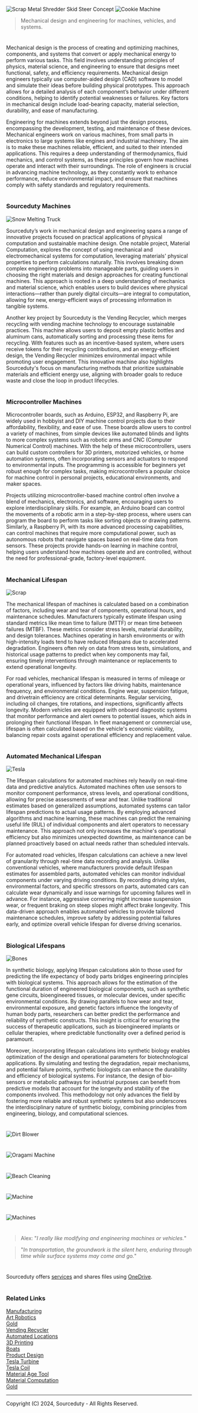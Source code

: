 ![Scrap Metal Shredder Skid Steer Concept](https://github.com/user-attachments/assets/6d622f06-7b50-4546-921b-c4ad41037e13)
![Cookie Machine](https://github.com/user-attachments/assets/4071b509-9be2-47af-aa19-a4befbddc843)

> Mechanical design and engineering for machines, vehicles, and systems.

#

Mechanical design is the process of creating and optimizing machines, components, and systems that convert or apply mechanical energy to perform various tasks. This field involves understanding principles of physics, material science, and engineering to ensure that designs meet functional, safety, and efficiency requirements. Mechanical design engineers typically use computer-aided design (CAD) software to model and simulate their ideas before building physical prototypes. This approach allows for a detailed analysis of each component’s behavior under different conditions, helping to identify potential weaknesses or failures. Key factors in mechanical design include load-bearing capacity, material selection, durability, and ease of manufacturing.

Engineering for machines extends beyond just the design process, encompassing the development, testing, and maintenance of these devices. Mechanical engineers work on various machines, from small parts in electronics to large systems like engines and industrial machinery. The aim is to make these machines reliable, efficient, and suited to their intended applications. This requires a deep understanding of thermodynamics, fluid mechanics, and control systems, as these principles govern how machines operate and interact with their surroundings. The role of engineers is crucial in advancing machine technology, as they constantly work to enhance performance, reduce environmental impact, and ensure that machines comply with safety standards and regulatory requirements.

#
### Sourceduty Machines

![Snow Melting Truck](https://github.com/user-attachments/assets/7ac42eb7-50dc-45e1-b645-ddd0ac828018)

Sourceduty’s work in mechanical design and engineering spans a range of innovative projects focused on practical applications of physical computation and sustainable machine design. One notable project, Material Computation, explores the concept of using mechanical and electromechanical systems for computation, leveraging materials' physical properties to perform calculations naturally. This involves breaking down complex engineering problems into manageable parts, guiding users in choosing the right materials and design approaches for creating functional machines. This approach is rooted in a deep understanding of mechanics and material science, which enables users to build devices where physical interactions—rather than purely digital circuits—are integral to computation, allowing for new, energy-efficient ways of processing information in tangible systems.

Another key project by Sourceduty is the Vending Recycler, which merges recycling with vending machine technology to encourage sustainable practices. This machine allows users to deposit empty plastic bottles and aluminum cans, automatically sorting and processing these items for recycling. With features such as an incentive-based system, where users receive tokens for their recycling contributions, and an energy-efficient design, the Vending Recycler minimizes environmental impact while promoting user engagement. This innovative machine also highlights Sourceduty's focus on manufacturing methods that prioritize sustainable materials and efficient energy use, aligning with broader goals to reduce waste and close the loop in product lifecycles.

#
### Microcontroller Machines

Microcontroller boards, such as Arduino, ESP32, and Raspberry Pi, are widely used in hobbyist and DIY machine control projects due to their affordability, flexibility, and ease of use. These boards allow users to control a variety of machines, from simple devices like automated blinds and lights to more complex systems such as robotic arms and CNC (Computer Numerical Control) machines. With the help of these microcontrollers, users can build custom controllers for 3D printers, motorized vehicles, or home automation systems, often incorporating sensors and actuators to respond to environmental inputs. The programming is accessible for beginners yet robust enough for complex tasks, making microcontrollers a popular choice for machine control in personal projects, educational environments, and maker spaces.

Projects utilizing microcontroller-based machine control often involve a blend of mechanics, electronics, and software, encouraging users to explore interdisciplinary skills. For example, an Arduino board can control the movements of a robotic arm in a step-by-step process, where users can program the board to perform tasks like sorting objects or drawing patterns. Similarly, a Raspberry Pi, with its more advanced processing capabilities, can control machines that require more computational power, such as autonomous robots that navigate spaces based on real-time data from sensors. These projects provide hands-on learning in machine control, helping users understand how machines operate and are controlled, without the need for professional-grade, factory-level equipment.

#
### Mechanical Lifespan

![Scrap](https://github.com/user-attachments/assets/d2df5ebf-3ead-40ff-88d0-900716efef67)

The mechanical lifespan of machines is calculated based on a combination of factors, including wear and tear of components, operational hours, and maintenance schedules. Manufacturers typically estimate lifespan using standard metrics like mean time to failure (MTTF) or mean time between failures (MTBF). These metrics consider stress levels, material durability, and design tolerances. Machines operating in harsh environments or with high-intensity loads tend to have reduced lifespans due to accelerated degradation. Engineers often rely on data from stress tests, simulations, and historical usage patterns to predict when key components may fail, ensuring timely interventions through maintenance or replacements to extend operational longevity.

For road vehicles, mechanical lifespan is measured in terms of mileage or operational years, influenced by factors like driving habits, maintenance frequency, and environmental conditions. Engine wear, suspension fatigue, and drivetrain efficiency are critical determinants. Regular servicing, including oil changes, tire rotations, and inspections, significantly affects longevity. Modern vehicles are equipped with onboard diagnostic systems that monitor performance and alert owners to potential issues, which aids in prolonging their functional lifespan. In fleet management or commercial use, lifespan is often calculated based on the vehicle's economic viability, balancing repair costs against operational efficiency and replacement value.

#
### Automated Mechanical Lifespan

![Tesla](https://github.com/user-attachments/assets/93334e12-6942-47fb-996e-3ee264f122c8)

The lifespan calculations for automated machines rely heavily on real-time data and predictive analytics. Automated machines often use sensors to monitor component performance, stress levels, and operational conditions, allowing for precise assessments of wear and tear. Unlike traditional estimates based on generalized assumptions, automated systems can tailor lifespan predictions to actual usage patterns. By employing advanced algorithms and machine learning, these machines can predict the remaining useful life (RUL) of individual components and alert operators to necessary maintenance. This approach not only increases the machine's operational efficiency but also minimizes unexpected downtime, as maintenance can be planned proactively based on actual needs rather than scheduled intervals.

For automated road vehicles, lifespan calculations can achieve a new level of granularity through real-time data recording and analysis. Unlike conventional vehicles, where manufacturers provide default lifespan estimates for assembled parts, automated vehicles can monitor individual components under varying driving conditions. By recording driving styles, environmental factors, and specific stressors on parts, automated cars can calculate wear dynamically and issue warnings for upcoming failures well in advance. For instance, aggressive cornering might increase suspension wear, or frequent braking on steep slopes might affect brake longevity. This data-driven approach enables automated vehicles to provide tailored maintenance schedules, improve safety by addressing potential failures early, and optimize overall vehicle lifespan for diverse driving scenarios.

#
### Biological Lifespans

![Bones](https://github.com/user-attachments/assets/391db45f-d725-46e9-b1db-84aed1f1527c)

In synthetic biology, applying lifespan calculations akin to those used for predicting the life expectancy of body parts bridges engineering principles with biological systems. This approach allows for the estimation of the functional duration of engineered biological components, such as synthetic gene circuits, bioengineered tissues, or molecular devices, under specific environmental conditions. By drawing parallels to how wear and tear, environmental exposure, and genetic factors influence the longevity of human body parts, researchers can better predict the performance and reliability of synthetic constructs. This insight is critical for ensuring the success of therapeutic applications, such as bioengineered implants or cellular therapies, where predictable functionality over a defined period is paramount.

Moreover, incorporating lifespan calculations into synthetic biology enables optimization of the design and operational parameters for biotechnological applications. By simulating and testing the degradation, repair mechanisms, and potential failure points, synthetic biologists can enhance the durability and efficiency of biological systems. For instance, the design of bio-sensors or metabolic pathways for industrial purposes can benefit from predictive models that account for the longevity and stability of the components involved. This methodology not only advances the field by fostering more reliable and robust synthetic systems but also underscores the interdisciplinary nature of synthetic biology, combining principles from engineering, biology, and computational sciences.

#
![Dirt Blower](https://github.com/user-attachments/assets/c42773cd-4328-47df-b859-0809bb2a4afa)
#
![Oragami Machine](https://github.com/user-attachments/assets/5f34eac9-f1b7-4706-84f4-ccd2187cc6af)
#
![Beach Cleaning](https://github.com/user-attachments/assets/462117f3-c4c9-4fdd-8b7f-4d9d0c2f3f0e)
#
![Machine](https://github.com/user-attachments/assets/d5a2bdc6-1cec-47bc-a807-3a941c494360)
#
![Machines](https://github.com/user-attachments/assets/d03fc845-5a5b-4b75-8781-12fa8cd062ad)

#

> Alex: "*I really like modifying and engineering machines or vehicles.*"

> "*In transportation, the groundwork is the silent hero, enduring through time while surface systems may come and go.*"

#
Sourceduty offers <a href="https://github.com/sourceduty/Sourceduty_Services">services</a> and shares files using <a href="https://1drv.ms/u/s!AumZxqj6wFkfhxSi1JbL7tJmhDCR?e=Rp0Jnr">OneDrive</a>.
#
### Related Links

[Manufacturing](https://github.com/sourceduty/Manufacturing)
<br>
[Art Robotics](https://github.com/sourceduty/Art_Robotics)
<br>
[Gold](https://github.com/sourceduty/Gold)
<br>
[Vending Recycler](https://github.com/sourceduty/Vending_Recycler)
<br>
[Automated Locations](https://github.com/sourceduty/Automated_Locations)
<br>
[3D Printing](https://github.com/sourceduty/3D_Printing)
<br>
[Boats](https://github.com/sourceduty/Boats)
<br>
[Product Design](https://github.com/sourceduty/Product_Design)
<br>
[Tesla Turbine](https://github.com/sourceduty/Tesla_Turbine)
<br>
[Tesla Coil](https://github.com/sourceduty/Tesla_Coil)
<br>
[Material Age Tool](https://github.com/sourceduty/Material_Age_Tool)
<br>
[Material Computation](https://github.com/sourceduty/Material_Computation)
<br>
[Gold](https://github.com/sourceduty/Gold)

***
Copyright (C) 2024, Sourceduty - All Rights Reserved.
